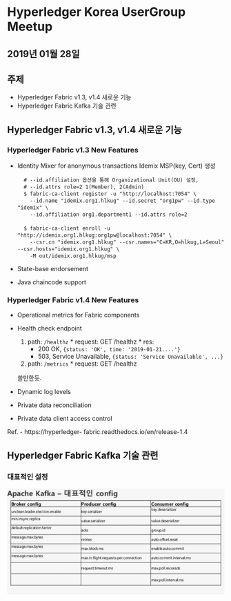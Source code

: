 # Hyperledger Korea UserGroup Meetup 
## 2019년 01월 28일

## 주제
* Hyperledger Fabric v1.3, v1.4 새로운 기능
* Hyperledger Fabric Kafka 기술 관련

## Hyperledger Fabric v1.3, v1.4 새로운 기능
### Hyperledger Fabric v1.3 New Features 
- Identity Mixer for anonymous transactions
  Idemix MSP(key, Cert) 생성 
  ```shell
    # --id.affiliation 옵션을 통해 Organizational Unit(OU) 설정, 
    # --id.attrs role=2 1(Member), 2(Admin) 
    $ fabric-ca-client register -u "http://localhost:7054" \
      --id.name "idemix.org1.hlkug" --id.secret "org1pw" --id.type "idemix" \
      --id.affiliation org1.department1 --id.attrs role=2 
  
    $ fabric-ca-client enroll -u "http://idemix.org1.hlkug:org1pw@localhost:7054" \
      --csr.cn "idemix.org1.hlkug" --csr.names="C=KR,O=hlkug,L=Seoul" --csr.hosts="idemix.org1.hlkug" \
      -M out/idemix.org1.hlkug/msp
  ```

- State-base endorsement 
- Java chaincode support 
  
### Hyperledger Fabric v1.4 New Features 
- Operational metrics for Fabric components 
- Health check endpoint 
    1. path: `/healthz`
      * request: GET /healthz
      * res: 
        - 200 OK, `{status: 'OK', time: '2019-01-21....'}`
        - 503, Service Unavailable, `{status: 'Service Unavailable', ...}`
    2. path: `/metrics`
      * request: GET /healthz
       
  쓸만한듯.

- Dynamic log levels 
- Private data reconciliation 
- Private data client access control 
  
Ref. - https://hyperledger- fabric.readthedocs.io/en/release-1.4

## Hyperledger Fabric Kafka 기술 관련
### 대표적인 설정
![](./images/190128.png)
